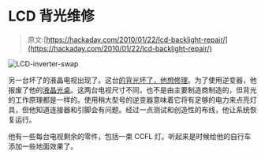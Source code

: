 # LCD 背光维修

> 原文:[https://hackaday.com/2010/01/22/lcd-backlight-repair/](https://hackaday.com/2010/01/22/lcd-backlight-repair/)

![](../Images/7a9aec69caa3d3b6849c37560784774e.png "LCD-inverter-swap")

另一台坏了的液晶电视出现了。这台[的背光坏了，他想修理](http://stevediraddo.com/?p=31)。为了使用逆变器，他报废了他的[液晶光桌](http://hackaday.com/2008/09/22/broken-lcd-tv-turned-into-a-light-table/)。这两台电视尺寸不同，也不是由主要制造商制造的，但背光的工作原理都是一样的。使用稍大型号的逆变器意味着它将有足够的电力来点亮灯具，但他知道连接器和引脚会有问题。经过一点测试和创造性的布线，他让系统恢复运行。

他有一些每台电视剩余的零件，包括一束 CCFL 灯。听起来是时候给他的自行车添加一些地面效果了。